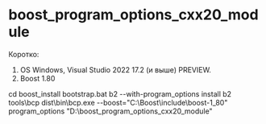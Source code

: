 # boost_program_options_cxx20_module

Коротко:
1. OS Windows, Visual Studio 2022 17.2 (и выше) PREVIEW.
2. Boost 1.80

cd boost_install
bootstrap.bat
b2 --with-program_options install
b2 tools\bcp
dist\bin\bcp.exe --boost="C:\Boost\include\boost-1_80" program_options "D:\boost_program_options_cxx20_module" 
